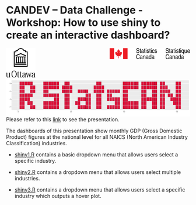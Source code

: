 # CANDEV – Data Challenge - Workshop: How to use shiny to create an interactive dashboard?

<img align="left" img src="/images/uottawak.png" width="80" height="80" />

<img align="right" img src="images/stc.png" markdown="1" height="30" width="220" />

<br />
<br />
<br />
<br />
<br />

<img align="left" img src="images/Rgroup.gif" />

<br />
<br />

Please refer to this [link](https://manolo20.github.io/uottawa_presentation/shiny_manual.html) to see the presentation.

The dashboards of this presentation show monthly GDP (Gross Domestic Product) figures at the national level for all NAICS (North American Industry Classification) industries. 

- [shiny1.R](https://github.com/manolo20/uottawa_presentation/blob/master/shiny1.R) contains a basic dropdown menu that allows users select a specific industry.

- [shiny2.R](https://github.com/manolo20/uottawa_presentation/blob/master/shiny2.R) contains a dropdown menu that allows users select multiple industries.

- [shiny3.R](https://github.com/manolo20/uottawa_presentation/blob/master/shiny3.R) contains a dropdown menu that allows users select a specific industry which outputs a hover plot.

